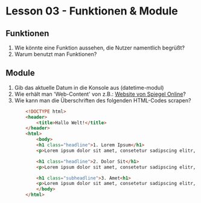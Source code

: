 # Lesson 03 - Funktionen & Module

## Funktionen
1. Wie könnte eine Funktion aussehen, die Nutzer namentlich begrüßt?
2. Warum benutzt man Funktionen?

## Module
1. Gib das aktuelle Datum in die Konsole aus (datetime-modul)
2. Wie erhält man 'Web-Content' von z.B.: [Website von Spiegel Online](https://www.spiegel.de/)?
3. Wie kann man die Überschriften des folgenden HTML-Codes scrapen?
    ```html 
        <!DOCTYPE html>
        <header>
            <title>Hallo Welt!</title>
        </header>
        <html>
            <body>
            <h1 class="headline">1. Lorem Ipsum</h1>
            <p>Lorem ipsum dolor sit amet, consetetur sadipscing elitr, sed diam nonumy eirmod tempor invidunt ut labore et dolore magna aliquyam.</p>

            <h1 class="headline">2. Dolor Sit</h1>
            <p>Lorem ipsum dolor sit amet, consetetur sadipscing elitr, sed diam nonumy eirmod tempor invidunt ut labore et dolore magna aliquyam.</p>

            <h1 class="subheadline">3. Amet<h1>
            <p>Lorem ipsum dolor sit amet, consetetur sadipscing elitr, sed diam nonumy eirmod tempor invidunt ut labore et dolore magna aliquyam.</p>
            </body>
        </html>
    ```

